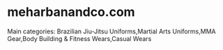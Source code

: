 # meharbanandco.com
Main categories: Brazilian Jiu-Jitsu Uniforms,Martial Arts Uniforms,MMA Gear,Body Building &amp; Fitness Wears,Casual Wears
